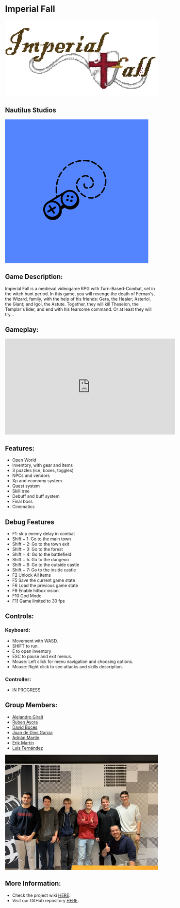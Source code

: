 
# Imperial Fall

![](https://github.com/VoZeS/NautilusStudios-ProjectII_RPG/blob/main/wiki_images/No%20background%20Game%20Logo.PNG)

## Nautilus Studios

![](https://github.com/VoZeS/NautilusStudios-ProjectII_RPG/blob/main/wiki_images/LOGO-1.png)

## Game Description:

Imperial Fall is a medieval videogame RPG with Turn-Based-Combat, set in the witch hunt period. In this game, you will revenge the death of Fernan's, the Wizard, family, with the help of his friends: Gera, the Healer; Asteriol, the Giant; and Igol, the Astute. Together, they will kill Theseion, the Templar's lider, and end with his fearsome command. Or at least they will try...


## Gameplay:

<iframe width="560" height="315" src="https://www.youtube.com/embed/G27xBVIa7fs" title="YouTube video player" frameborder="0" allow="accelerometer; autoplay; clipboard-write; encrypted-media; gyroscope; picture-in-picture" allowfullscreen></iframe> <br>

## Features:

- Open World
- Inventory, with gear and items
- 3 puzzles (ice, boxes, toggles)
- NPCs and vendors
- Xp and economy system
- Quest system
- Skill tree
- Debuff and buff system
- Final boss
- Cinematics

## Debug Features

- F1: skip enemy delay in combat
- Shift + 1: Go to the main town
- Shift + 2: Go to the town exit
- Shift + 3: Go to the forest
- Shift + 4: Go to the battlefield
- Shift + 5: Go to the dungeon
- Shift + 6: Go to the outside castle
- Shift + 7: Go to the inside castle
- F2 Unlock All items
- F5 Save the current game state
- F6 Load the previous game state
- F9 Enable hitbox vision
- F10 God Mode
- F11 Game limited to 30 fps

## Controls:
### Keyboard:
- Movement with WASD.
- SHIFT to run.
- E to open inventory
- ESC to pause and exit menus.
- Mouse: Left click for menu navigation and choosing options.
- Mouse: Right click to see attacks and skills description. 

### Controller:
- IN PROGRESS

## Group Members:

- [Alejandro Giralt](https://github.com/zapper163)
- [Ruben Ayora](https://github.com/RubokiReuchi)
- [David Boces](https://github.com/VoZeS)
- [Juan de Dios García](https://github.com/JuanDeDiosGarcia)
- [Adrián Martín](https://github.com/Astrorey776)
- [Erik Martín](https://github.com/eriik1212)
- [Luis Fernández](https://github.com/Ludef26)
 
![](https://github.com/VoZeS/NautilusStudios-ProjectII_RPG/blob/main/wiki_images/team_photo_nautilus.png)
  
## More Information:

- Check the project wiki [HERE](https://github.com/VoZeS/NautilusStudios-ProjectII_RPG/wiki).
- Visit our GitHub repository [HERE](https://github.com/VoZeS/NautilusStudios-ProjectII_RPG).
